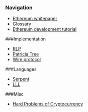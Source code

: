 ### Navigation
- [Ethereum whitepaper](https://github.com/ethereum/wiki/wiki/%5BEnglish%5D-White-Paper)
- [Glossary](https://github.com/ethereum/wiki/wiki/Glossary)
- [Ethereum development tutorial](https://github.com/ethereum/wiki/wiki/Ethereum-Development-Tutorial)

###Implementation
- [RLP](https://github.com/ethereum/wiki/wiki/%5BEnglish%5D-RLP)
- [Patricia Tree](https://github.com/ethereum/wiki/wiki/%5BEnglish%5D-Patricia-Tree)
- [Wire protocol](https://github.com/ethereum/wiki/wiki/%5BEnglish%5D-Wire-Protocol)

###Languages
- [Serpent](https://github.com/ethereum/wiki/wiki/Serpent)
- [LLL](https://github.com/ethereum/cpp-ethereum/wiki/LLL)

###Misc
- [Hard Problems of Cryptocurrency](https://github.com/ethereum/wiki/wiki/Problems)